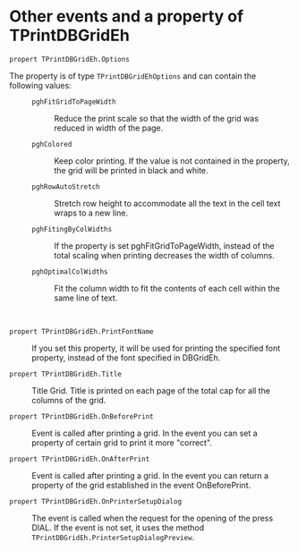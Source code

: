 # Other events and a property of TPrintDBGridEh


`propert TPrintDBGridEh.Options`

The property is of type `TPrintDBGridEhOptions` and can contain the following values:

<dl><dd>

`pghFitGridToPageWidth`		
<dl><dd>
Reduce the print scale so that the width of the grid was reduced in width of the page.
</dd></dl>

`pghColored`				
<dl><dd>
Keep color printing. If the value is not contained in the property, the grid will be printed in black and white.
</dd></dl>

`pghRowAutoStretch`			
<dl><dd>
Stretch row height to accommodate all the text in the cell text wraps to a new line.
</dd></dl>

`pghFitingByColWidths`		
<dl><dd>
If the property is set pghFitGridToPageWidth, instead of the total scaling when printing decreases the width of columns.
</dd></dl>

`pghOptimalColWidths`		
<dl><dd>
Fit the column width to fit the contents of each cell within the same line of text.
</dd></dl>
</dd></dl>
<br>

`propert TPrintDBGridEh.PrintFontName`
<dl><dd>
If you set this property, it will be used for printing the specified font property, instead of the font specified in DBGridEh.
</dd></dl>

`propert TPrintDBGridEh.Title`
<dl><dd>
Title Grid. Title is printed on each page of the total cap for all the columns of the grid.
</dd></dl>

`propert TPrintDBGridEh.OnBeforePrint`
<dl><dd>
Event is called after printing a grid. In the event you can set a property of certain grid to print it more "correct".
</dd></dl>

`propert TPrintDBGridEh.OnAfterPrint`
<dl><dd>
Event is called after printing a grid. In the event you can return a property of the grid established in the event OnBeforePrint.
</dd></dl>

`propert TPrintDBGridEh.OnPrinterSetupDialog`
<dl><dd>

The event is called when the request for the opening of the press DIAL. If the event is not set, it uses the method `TPrintDBGridEh.PrinterSetupDialogPreview`.
</dd></dl>
